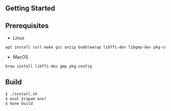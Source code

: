 ## Getting Started

## Prerequisites

- Linux
```sh
apt install curl make gcc unzip bubblewrap libffi-dev libgmp-dev pkg-config
```

- MacOS
```sh
brew install libffi-dev gmp pkg-config
```


## Build

```sh
$ ./install.sh
$ eval $(opam env)
$ dune build
```